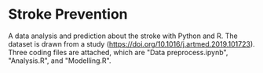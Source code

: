 # Stroke Prevention
A data analysis and prediction about the stroke with Python and R. The dataset is drawn from a study (https://doi.org/10.1016/j.artmed.2019.101723). Three coding files are attached, which are "Data preprocess.ipynb",  "Analysis.R", and  "Modelling.R".
